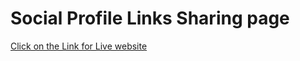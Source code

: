 # Social Profile Links Sharing page

[Click on the Link for Live website](https://socialprofilepagefrontendmentor.netlify.app/)


